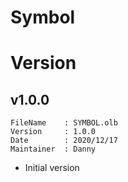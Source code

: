 # Symbol

# Version

## v1.0.0
```
FileName    : SYMBOL.olb
Version     : 1.0.0
Date        : 2020/12/17
Maintainer  : Danny
```
- Initial version
